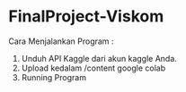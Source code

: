 # FinalProject-Viskom

Cara Menjalankan Program :
1. Unduh API Kaggle dari akun kaggle Anda.
2. Upload kedalam /content google colab
3. Running Program
